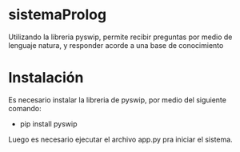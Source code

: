 # sistemaProlog
Utilizando la libreria pyswip, permite recibir preguntas por medio de lenguaje natura, y responder acorde a una base de conocimiento

# Instalación 

Es necesario instalar la libreria de pyswip, por medio del siguiente comando:
  - pip install pyswip
  
Luego es necesario ejecutar el archivo app.py pra iniciar el sistema.
